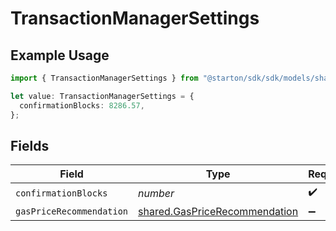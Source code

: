 # TransactionManagerSettings

## Example Usage

```typescript
import { TransactionManagerSettings } from "@starton/sdk/sdk/models/shared";

let value: TransactionManagerSettings = {
  confirmationBlocks: 8286.57,
};
```

## Fields

| Field                                                                                 | Type                                                                                  | Required                                                                              | Description                                                                           |
| ------------------------------------------------------------------------------------- | ------------------------------------------------------------------------------------- | ------------------------------------------------------------------------------------- | ------------------------------------------------------------------------------------- |
| `confirmationBlocks`                                                                  | *number*                                                                              | :heavy_check_mark:                                                                    | N/A                                                                                   |
| `gasPriceRecommendation`                                                              | [shared.GasPriceRecommendation](../../../sdk/models/shared/gaspricerecommendation.md) | :heavy_minus_sign:                                                                    | N/A                                                                                   |